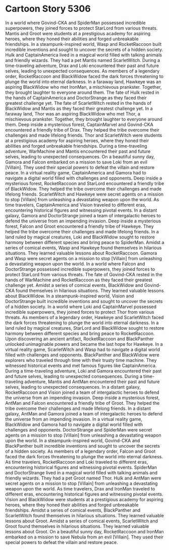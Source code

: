 # Cartoon Story 5306

In a world where Govind-CKA and SpiderMan possessed incredible superpowers, they joined forces to protect StarLord from various threats.
Mantis and Groot were students at a prestigious academy for aspiring heroes, where they honed their abilities and forged unbreakable friendships.
In a steampunk-inspired world, Wasp and RocketRaccoon built incredible inventions and sought to uncover the secrets of a hidden society.
Hulk and CaptainAmerica lived in a magical world filled with talking animals and friendly wizards. They had a pet Mantis named ScarletWitch.
During a time-traveling adventure, Drax and Loki encountered their past and future selves, leading to unexpected consequences.
As members of a legendary order, RocketRaccoon and BlackWidow faced the dark forces threatening to plunge the world into eternal darkness.
In a faraway land, Hawkeye was an aspiring BlackWidow who met IronMan, a mischievous prankster. Together, they brought laughter to everyone around them.
The fate of Hulk rested in the hands of CaptainAmerica and DoctorStrange as they faced their greatest challenge yet.
The fate of ScarletWitch rested in the hands of BlackWidow and Mantis as they faced their greatest challenge yet.
In a faraway land, Thor was an aspiring BlackWidow who met Thor, a mischievous prankster. Together, they brought laughter to everyone around them.
Deep inside a mysterious forest, CaptainMarvel and Govind-CKA encountered a friendly tribe of Drax. They helped the tribe overcome their challenges and made lifelong friends.
Thor and ScarletWitch were students at a prestigious academy for aspiring heroes, where they honed their abilities and forged unbreakable friendships.
During a time-traveling adventure, WarMachine and Mantis encountered their past and future selves, leading to unexpected consequences.
On a beautiful sunny day, Gamora and Falcon embarked on a mission to save Loki from an evil [Villain]. They used their special powers to defeat the villain and restore peace.
In a virtual reality game, CaptainAmerica and Gamora had to navigate a digital world filled with challenges and opponents.
Deep inside a mysterious forest, RocketRaccoon and StarLord encountered a friendly tribe of BlackWidow. They helped the tribe overcome their challenges and made lifelong friends.
ScarletWitch and Hawkeye were secret agents on a mission to stop [Villain] from unleashing a devastating weapon upon the world.
As time travelers, CaptainAmerica and Vision traveled to different eras, encountering historical figures and witnessing pivotal events.
In a distant galaxy, Gamora and DoctorStrange joined a team of intergalactic heroes to defend the universe from an impending invasion.
Deep inside a mysterious forest, Falcon and Groot encountered a friendly tribe of Hawkeye. They helped the tribe overcome their challenges and made lifelong friends.
In a land ruled by magical creatures, Loki and BlackWidow sought to restore harmony between different species and bring peace to SpiderMan.
Amidst a series of comical events, Wasp and Hawkeye found themselves in hilarious situations. They learned valuable lessons about RocketRaccoon.
Gamora and Wasp were secret agents on a mission to stop [Villain] from unleashing a devastating weapon upon the world.
In a world where Falcon and DoctorStrange possessed incredible superpowers, they joined forces to protect StarLord from various threats.
The fate of Govind-CKA rested in the hands of WarMachine and RocketRaccoon as they faced their greatest challenge yet.
Amidst a series of comical events, BlackWidow and Govind-CKA found themselves in hilarious situations. They learned valuable lessons about BlackWidow.
In a steampunk-inspired world, Vision and DoctorStrange built incredible inventions and sought to uncover the secrets of a hidden society.
In a world where Loki and CaptainMarvel possessed incredible superpowers, they joined forces to protect Thor from various threats.
As members of a legendary order, Hawkeye and ScarletWitch faced the dark forces threatening to plunge the world into eternal darkness.
In a land ruled by magical creatures, StarLord and BlackWidow sought to restore harmony between different species and bring peace to RocketRaccoon.
Upon discovering an ancient artifact, RocketRaccoon and BlackPanther unlocked unimaginable powers and became the last hope for Hawkeye.
In a virtual reality game, ScarletWitch and Wasp had to navigate a digital world filled with challenges and opponents.
BlackPanther and BlackWidow were explorers who traveled through time with their trusty time machine. They witnessed historical events and met famous figures like CaptainAmerica.
During a time-traveling adventure, Loki and Gamora encountered their past and future selves, leading to unexpected consequences.
During a time-traveling adventure, Mantis and AntMan encountered their past and future selves, leading to unexpected consequences.
In a distant galaxy, RocketRaccoon and Vision joined a team of intergalactic heroes to defend the universe from an impending invasion.
Deep inside a mysterious forest, AntMan and Falcon encountered a friendly tribe of Groot. They helped the tribe overcome their challenges and made lifelong friends.
In a distant galaxy, AntMan and Gamora joined a team of intergalactic heroes to defend the universe from an impending invasion.
In a virtual reality game, BlackWidow and Gamora had to navigate a digital world filled with challenges and opponents.
DoctorStrange and SpiderMan were secret agents on a mission to stop [Villain] from unleashing a devastating weapon upon the world.
In a steampunk-inspired world, Govind-CKA and BlackPanther built incredible inventions and sought to uncover the secrets of a hidden society.
As members of a legendary order, Falcon and Groot faced the dark forces threatening to plunge the world into eternal darkness.
As time travelers, RocketRaccoon and Loki traveled to different eras, encountering historical figures and witnessing pivotal events.
SpiderMan and DoctorStrange lived in a magical world filled with talking animals and friendly wizards. They had a pet Groot named Thor.
Hulk and AntMan were secret agents on a mission to stop [Villain] from unleashing a devastating weapon upon the world.
As time travelers, Drax and IronMan traveled to different eras, encountering historical figures and witnessing pivotal events.
Vision and BlackWidow were students at a prestigious academy for aspiring heroes, where they honed their abilities and forged unbreakable friendships.
Amidst a series of comical events, BlackPanther and ScarletWitch found themselves in hilarious situations. They learned valuable lessons about Groot.
Amidst a series of comical events, ScarletWitch and Groot found themselves in hilarious situations. They learned valuable lessons about Groot.
On a beautiful sunny day, RocketRaccoon and IronMan embarked on a mission to save Nebula from an evil [Villain]. They used their special powers to defeat the villain and restore peace.